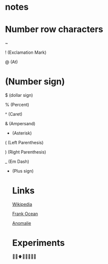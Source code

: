 # notes
# Number row characters
~ 

! (Exclamation Mark)

@ (At)

# (Number sign)

$ (dollar sign)

% (Percent)

^ (Caret)

& (Ampersand)

* (Asterisk)

( (Left Parenthesis)

) (Right Parenthesis)

_ (Em Dash)

+ (Plus sign)
  # Links
  [Wikipedia](https://en.wikipedia.org/wiki/Main_Page)
  
  [Frank Ocean](https://music.youtube.com/channel/UCETYiBLjt2v-pcKSgf8pe6g?si=-Ck3ogMKeCnh9RM3)
  
  [Anomalie](https://music.youtube.com/channel/UCP4A2PLch09E_cGHd_MEeoA?si=uuUhAZ738LXhYh45)
  # Experiments
  🐣🐤⬆️🐔🔥🧑‍🍳🍳
